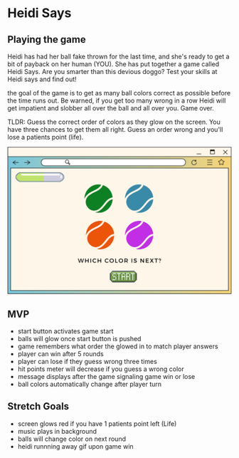 # Heidi Says
 ## Playing the game
 Heidi has had her ball fake thrown for the last time, and she's ready to get a bit of payback on her human (YOU). She has put together a game called Heidi Says. Are you smarter than this devious doggo? Test your skills at Heidi says and find out!

 the goal of the game is to get as many ball colors correct as possible before the time runs out. Be warned, if you get too many wrong in a row Heidi will get impatient and slobber all over the ball and all over you. Game over. 

 TLDR: Guess the correct order of colors as they glow on the screen. You have three chances to get them all right. Guess an order wrong and you'll lose a patients point (life). 

 ![Wireframe](Heidi-Says.jpg)

 ## MVP
- start button activates game start
- balls will glow once start button is pushed
- game remembers what order the glowed in to match player answers
- player can win after 5 rounds
- player can lose if they guess wrong three times
- hit points meter will decrease if you guess a wrong color
- message displays after the game signaling game win or lose
- ball colors automatically change after player turn

 ## Stretch Goals
 - screen glows red if you have 1 patients point left (Life)
 - music plays in background
 - balls will change color on next round
 - heidi runnning away gif upon game win